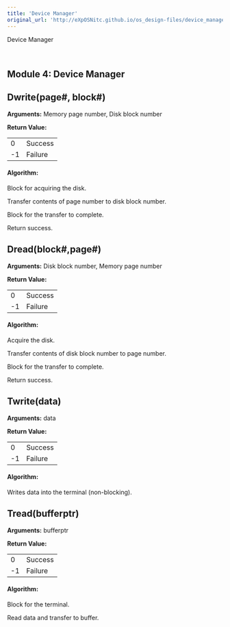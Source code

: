 ```yaml
---
title: 'Device Manager'
original_url: 'http://eXpOSNitc.github.io/os_design-files/device_manager.html'
---
```






Device Manager


































 

























  
  
  







Module 4: Device Manager
------------------------


  

  


Dwrite(page#, block#)
---------------------


  
  

**Arguments:** Memory page number, Disk block number 


**Return Value:**




|  |  |
| --- | --- |
| 0 | Success |
| -1 | Failure |


#### **Algorithm:**


 Block for acquiring the disk.


Transfer contents of page number to disk block number.


Block for the transfer to complete.


Return success.



Dread(block#,page#)
-------------------


  
  

**Arguments:** Disk block number, Memory page number 


**Return Value:**




|  |  |
| --- | --- |
| 0 | Success |
| -1 | Failure |


#### **Algorithm:**


Acquire the disk.


Transfer contents of disk block number to page number.


Block for the transfer to complete.


Return success.



Twrite(data)
------------


  
  

**Arguments:** data 


**Return Value:**




|  |  |
| --- | --- |
| 0 | Success |
| -1 | Failure |


#### **Algorithm:**


Writes data into the terminal (non-blocking).



Tread(bufferptr)
----------------


  
  

**Arguments:** bufferptr 


**Return Value:**




|  |  |
| --- | --- |
| 0 | Success |
| -1 | Failure |


#### **Algorithm:**


 Block for the terminal.


Read data and transfer to buffer.













































